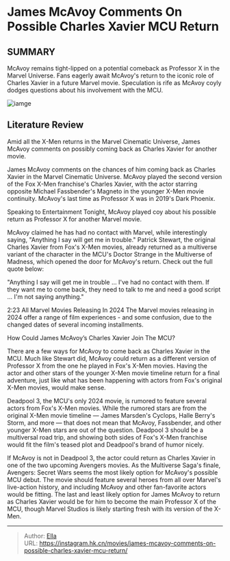 # James McAvoy Comments On Possible Charles Xavier MCU Return


## SUMMARY 



  McAvoy remains tight-lipped on a potential comeback as Professor X in the Marvel Universe.   Fans eagerly await McAvoy&#39;s return to the iconic role of Charles Xavier in a future Marvel movie.   Speculation is rife as McAvoy coyly dodges questions about his involvement with the MCU.  

![iamge](https://static1.srcdn.com/wordpress/wp-content/uploads/2022/03/McAvoy-X.jpg)

## Literature Review

Amid all the X-Men returns in the Marvel Cinematic Universe, James McAvoy comments on possibly coming back as Charles Xavier for another movie.




James McAvoy comments on the chances of him coming back as Charles Xavier in the Marvel Cinematic Universe. McAvoy played the second version of the Fox X-Men franchise&#39;s Charles Xavier, with the actor starring opposite Michael Fassbender&#39;s Magneto in the younger X-Men movie continuity. McAvoy&#39;s last time as Professor X was in 2019&#39;s Dark Phoenix.




Speaking to Entertainment Tonight, McAvoy played coy about his possible return as Professor X for another Marvel movie.


 

McAvoy claimed he has had no contact with Marvel, while interestingly saying, &#34;Anything I say will get me in trouble.&#34; Patrick Stewart, the original Charles Xavier from Fox&#39;s X-Men movies, already returned as a multiverse variant of the character in the MCU&#39;s Doctor Strange in the Multiverse of Madness, which opened the door for McAvoy&#39;s return. Check out the full quote below:


&#34;Anything I say will get me in trouble ... I&#39;ve had no contact with them. If they want me to come back, they need to talk to me and need a good script ... I&#39;m not saying anything.&#34;


  2:23                       All Marvel Movies Releasing In 2024   The Marvel movies releasing in 2024 offer a range of film experiences - and some confusion, due to the changed dates of several incoming installments.   





 How Could James McAvoy’s Charles Xavier Join The MCU? 
          

There are a few ways for McAvoy to come back as Charles Xavier in the MCU. Much like Stewart did, McAvoy could return as a different version of Professor X from the one he played in Fox&#39;s X-Men movies. Having the actor and other stars of the younger X-Men movie timeline return for a final adventure, just like what has been happening with actors from Fox&#39;s original X-Men movies, would make sense.

Deadpool 3, the MCU&#39;s only 2024 movie, is rumored to feature several actors from Fox&#39;s X-Men movies. While the rumored stars are from the original X-Men movie timeline — James Marsden&#39;s Cyclops, Halle Berry&#39;s Storm, and more — that does not mean that McAvoy, Fassbender, and other younger X-Men stars are out of the question. Deadpool 3 should be a multiversal road trip, and showing both sides of Fox&#39;s X-Men franchise would fit the film&#39;s teased plot and Deadpool&#39;s brand of humor nicely.




If McAvoy is not in Deadpool 3, the actor could return as Charles Xavier in one of the two upcoming Avengers movies. As the Multiverse Saga&#39;s finale, Avengers: Secret Wars seems the most likely option for McAvoy&#39;s possible MCU debut. The movie should feature several heroes from all over Marvel&#39;s live-action history, and including McAvoy and other fan-favorite actors would be fitting. The last and least likely option for James McAvoy to return as Charles Xavier would be for him to become the main Professor X of the MCU, though Marvel Studios is likely starting fresh with its version of the X-Men.



---

> Author: [Ella](https://instagram.hk.cn/)  
> URL: https://instagram.hk.cn/movies/james-mcavoy-comments-on-possible-charles-xavier-mcu-return/  

